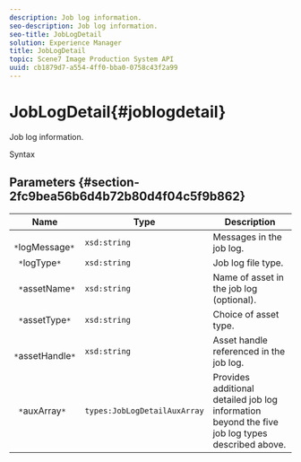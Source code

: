 ```yaml
---
description: Job log information.
seo-description: Job log information.
seo-title: JobLogDetail
solution: Experience Manager
title: JobLogDetail
topic: Scene7 Image Production System API
uuid: cb1879d7-a554-4ff0-bba0-0758c43f2a99
---
```


# JobLogDetail{#joblogdetail}

Job log information.

 Syntax 

## Parameters {#section-2fc9bea56b6d4b72b80d4f04c5f9b862}

|  Name  | Type  | Description  |
|---|---|---|
|  ` *`logMessage`*`  | `xsd:string`  | Messages in the job log.  |
|  ` *`logType`*`  | `xsd:string`  | Job log file type.  |
|  ` *`assetName`*`  | `xsd:string`  | Name of asset in the job log (optional).  |
|  ` *`assetType`*`  | `xsd:string`  | Choice of asset type.  |
|  ` *`assetHandle`*`  | `xsd:string`  | Asset handle referenced in the job log.  |
|  ` *`auxArray`*`  | `types:JobLogDetailAuxArray`  | Provides additional detailed job log information beyond the five job log types described above.  |

